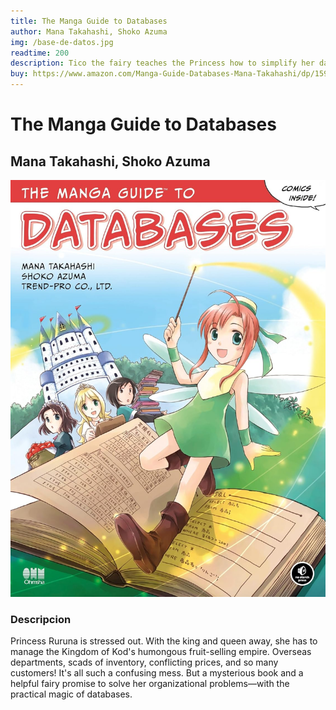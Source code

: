 ```yaml
---
title: The Manga Guide to Databases
author: Mana Takahashi, Shoko Azuma
img: /base-de-datos.jpg
readtime: 200
description: Tico the fairy teaches the Princess how to simplify her data management. 
buy: https://www.amazon.com/Manga-Guide-Databases-Mana-Takahashi/dp/1593271905
---
```

# The Manga Guide to Databases
## Mana Takahashi, Shoko Azuma
![LibroDatabase](../../../public/base-de-datos.jpg)

### Descripcion
Princess Ruruna is stressed out. With the king and queen away, she has to manage the Kingdom of Kod's humongous fruit-selling empire. Overseas departments, scads of inventory, conflicting prices, and so many customers! It's all such a confusing mess. But a mysterious book and a helpful fairy promise to solve her organizational problems—with the practical magic of databases.
